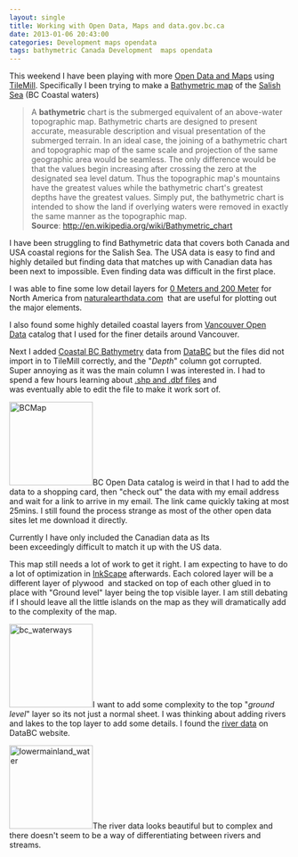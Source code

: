 ```yaml
---
layout: single
title: Working with Open Data, Maps and data.gov.bc.ca
date: 2013-01-06 20:43:00
categories: Development maps opendata
tags: bathymetric Canada Development  maps opendata
---
```

This weekend I have been playing with more <a href="/lasers-and-vancouver-opendata/">Open Data and Maps</a> using <a href="http://mapbox.com/tilemill/">TileMill</a>. Specifically I been trying to make a <a href="http://en.wikipedia.org/wiki/Bathymetric_chart">Bathymetric map</a> of the <a href="http://en.wikipedia.org/wiki/Salish_Sea">Salish Sea</a> (BC Coastal waters)
<blockquote>A <strong>bathymetric</strong> chart is the submerged equivalent of an above-water topographic map. Bathymetric charts are designed to present accurate, measurable description and visual presentation of the submerged terrain. In an ideal case, the joining of a bathymetric chart and topographic map of the same scale and projection of the same geographic area would be seamless. The only difference would be that the values begin increasing after crossing the zero at the designated sea level datum. Thus the topographic map's mountains have the greatest values while the bathymetric chart's greatest depths have the greatest values. Simply put, the bathymetric chart is intended to show the land if overlying waters were removed in exactly the same manner as the topographic map.
<strong>Source</strong>: <a href="http://en.wikipedia.org/wiki/Bathymetric_chart">http://en.wikipedia.org/wiki/Bathymetric_chart</a></blockquote>
I have been struggling to find Bathymetric data that covers both Canada and USA coastal regions for the Salish Sea. The USA data is easy to find and highly detailed but finding data that matches up with Canadian data has been next to impossible. Even finding data was difficult in the first place.

I was able to fine some low detail layers for <a href="http://www.naturalearthdata.com/downloads/10m-physical-vectors/">0 Meters and 200 Meter</a> for North America from <a href="http://naturalearthdata.com">naturalearthdata.com</a>  that are useful for plotting out the major elements.

I also found some highly detailed coastal layers from <a href="http://data.vancouver.ca/datacatalogue/index.htm">Vancouver Open Data</a> catalog that I used for the finer details around Vancouver.

Next I added <a href="http://www.data.gov.bc.ca/dbc/search/detail.page?ms=url%3Aapps.gov.bc.ca&amp;recorduid=173523&amp;title=Coastal%20BC%20Bathymetry">Coastal BC Bathymetry</a> data from <a href="http://www.data.gov.bc.ca/dbc/index.page?">DataBC</a> but the files did not import in to TileMill correctly, and the "<em>Depth</em>" column got corrupted. Super annoying as it was the main column I was interested in. I had to spend a few hours learning about <a href="http://en.wikipedia.org/wiki/Shapefile">.shp and .dbf files</a> and was eventually able to edit the file to make it work sort of.

<a href="/public/uploads/2013/01/BCMap-1024x719.png"><img class="size-thumbnail wp-image-3138 alignleft" alt="BCMap" src="/public/uploads/2013/01/BCMap-150x150.png" width="150" height="150" /></a>BC Open Data catalog is weird in that I had to add the data to a shopping card, then "check out" the data with my email address and wait for a link to arrive in my email. The link came quickly taking at most 25mins. I still found the process strange as most of the other open data sites let me download it directly.

Currently I have only included the Canadian data as Its been exceedingly difficult to match it up with the US data.

This map still needs a lot of work to get it right. I am expecting to have to do a lot of optimization in <a href="http://inkscape.org/">InkScape</a> afterwards. Each colored layer will be a different layer of plywood  and stacked on top of each other glued in to place with "Ground level" layer being the top visible layer. I am still debating if I should leave all the little islands on the map as they will dramatically add to the complexity of the map.

<a href="/public/uploads/2013/01/bc_waterways-1024x842.png"><img class="size-thumbnail wp-image-3136 alignright" alt="bc_waterways" src="/public/uploads/2013/01/bc_waterways-150x150.png" width="150" height="150" /></a>I want to add some complexity to the top "<em>ground level</em>" layer so its not just a normal sheet. I was thinking about adding rivers and lakes to the top layer to add some details. I found the <a href="http://www.data.gov.bc.ca/dbc/search/detail.page?ms=url%3Aapps.gov.bc.ca&amp;recorduid=173918&amp;title=WSA%20-%20WATER%20POLYGON%20FEATURES%20(1:50K)">river data</a> on DataBC website.

<a href="/public/uploads/2013/01/lowermainland_water-1024x769.png"><img class="size-thumbnail wp-image-3137 alignleft" alt="lowermainland_water" src="/public/uploads/2013/01/lowermainland_water-150x150.png" width="150" height="150" /></a>The river data looks beautiful but to complex and there doesn't seem to be a way of differentiating between rivers and streams.

&nbsp;

&nbsp;
